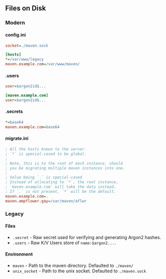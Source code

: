 ## Files on Disk

### Modern

#### config.ini

```ini
socket=./maven.sock

[hosts]
*=/var/www/legacy
maven.example.com=/var/www/maven/
```

#### .users

```ini
user=$argon2id$...

[maven.example.com]
user=$argon2id$...
```

#### .secrets

```ini
*=base64
maven.example.com=base64
```

#### migrate.ini

```ini
; All the hosts known to the server.
; `*` is special-cased to be global.
;
; Note, this is to the root of each instance, should
; you be migrating multiple maven instances into one.
;
; Value being `.` is special-cased
; Instead of allocating to `*`, the root instance,
; `maven.example.com` will take the data instead.
; If `.` is not present, `*` will be the default.
maven.example.com=.
maven.ampflower.gay=/var/maven/aflwr
```

### Legacy

#### Files

 - `.secret` - Raw secret used for verifying and generating Argon2 hashes.
 - `.users` - Raw K/V Users store of `name:$argon2...`.

#### Environment

 - `maven` - Path to the maven directory. Defaulted to `./maven/`
 - `unix_socket` - Path to the unix socket. Defaulted to `./maven.sock`
